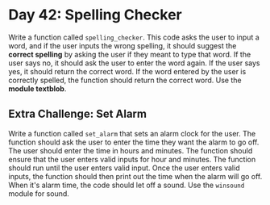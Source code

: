 # Day 42: Spelling Checker  

Write a function called `spelling_checker`. This code asks the user to input a word, and if the user inputs the wrong spelling, it should suggest the **correct spelling** by asking the user if they meant to type that word. If the user says no, it should ask the user to enter the word again. If the user says yes, it should return the correct word. If the word entered by the user is correctly spelled, the function should return the correct word. Use the **module textblob**.  

## Extra Challenge: Set Alarm

Write a function called `set_alarm` that sets an alarm clock for the user. The function should ask the user to enter the time they want the alarm to go off. The user should enter the time in hours and minutes. The function should ensure that the user enters valid inputs for hour and minutes. The function should run until the user enters valid input. Once the user enters valid inputs, the function should then print out the time when the alarm will go off. When it's alarm time, the code should let off a sound. Use the `winsound` module for sound.
